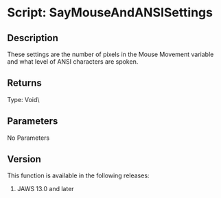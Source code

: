 # Script: SayMouseAndANSISettings

## Description

These settings are the number of pixels in the Mouse Movement variable
and what level of ANSI characters are spoken.

## Returns

Type: Void\

## Parameters

No Parameters

## Version

This function is available in the following releases:

1.  JAWS 13.0 and later
